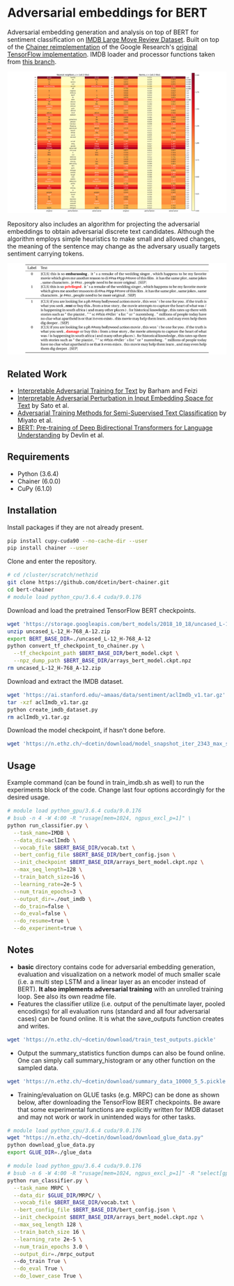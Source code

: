 # Adversarial embeddings for BERT

Adversarial embedding generation and analysis on top of BERT for sentiment classification on [IMDB Large Move Review Dataset](https://ai.stanford.edu/~amaas/data/sentiment/). Built on top of the [Chainer reimplementation](https://github.com/soskek/bert-chainer) of the Google Research's [original TensorFlow implementation](https://github.com/google-research/bert). IMDB loader and processor functions taken from [this branch](https://github.com/hsm207/bert/tree/imdb).

![embed_examples](docs/img/embed_examples.png)

Repository also includes an algorithm for projecting the adversarial embeddings to obtain adversarial discrete text candidates. Although the algorithm employs simple heuristics to make small and allowed changes, the meaning of the sentence may change as the adversary usually targets sentiment carrying tokens.

![proj_examples](docs/img/proj_examples.png)

## Related Work

- [Interpretable Adversarial Training for Text](https://arxiv.org/abs/1905.12864) by Barham and Feizi
- [Interpretable Adversarial Perturbation in Input Embedding Space for Text](https://arxiv.org/abs/1805.02917) by Sato et al.
- [Adversarial Training Methods for Semi-Supervised Text Classification](https://arxiv.org/abs/1605.07725) by Miyato et al.
- [BERT: Pre-training of Deep Bidirectional Transformers for Language Understanding](https://arxiv.org/abs/1810.04805) by Devlin et al.

## Requirements

- Python (3.6.4)
- Chainer (6.0.0)
- CuPy (6.1.0)

## Installation

Install packages if they are not already present.
```bash
pip install cupy-cuda90 --no-cache-dir --user
pip install chainer --user
```

Clone and enter the repository.
```bash
# cd /cluster/scratch/nethzid
git clone https://github.com/dcetin/bert-chainer.git
cd bert-chainer
# module load python_cpu/3.6.4 cuda/9.0.176
```

Download and load the pretrained TensorFlow BERT checkpoints.

```bash
wget 'https://storage.googleapis.com/bert_models/2018_10_18/uncased_L-12_H-768_A-12.zip'
unzip uncased_L-12_H-768_A-12.zip
export BERT_BASE_DIR=./uncased_L-12_H-768_A-12
python convert_tf_checkpoint_to_chainer.py \
  --tf_checkpoint_path $BERT_BASE_DIR/bert_model.ckpt \
  --npz_dump_path $BERT_BASE_DIR/arrays_bert_model.ckpt.npz
rm uncased_L-12_H-768_A-12.zip
```

Download and extract the IMDB dataset.
```bash
wget 'https://ai.stanford.edu/~amaas/data/sentiment/aclImdb_v1.tar.gz'
tar -xzf aclImdb_v1.tar.gz
python create_imdb_dataset.py
rm aclImdb_v1.tar.gz
```

Download the model checkpoint, if hasn't done before.
```bash
wget 'https://n.ethz.ch/~dcetin/download/model_snapshot_iter_2343_max_seq_length_128.npz' -P base_models
```

## Usage

Example command (can be found in train_imdb.sh as well) to run the experiments block of the code. Change last four options accordingly for the desired usage.
```bash
# module load python_gpu/3.6.4 cuda/9.0.176
# bsub -n 4 -W 4:00 -R "rusage[mem=1024, ngpus_excl_p=1]" \
python run_classifier.py \
  --task_name=IMDB \
  --data_dir=aclImdb \
  --vocab_file $BERT_BASE_DIR/vocab.txt \
  --bert_config_file $BERT_BASE_DIR/bert_config.json \
  --init_checkpoint $BERT_BASE_DIR/arrays_bert_model.ckpt.npz \
  --max_seq_length=128 \
  --train_batch_size=16 \
  --learning_rate=2e-5 \
  --num_train_epochs=3 \
  --output_dir=./out_imdb \
  --do_train=false \
  --do_eval=false \
  --do_resume=true \
  --do_experiment=true \
```

## Notes

- **basic** directory contains code for adversarial embedding generation, evaluation and visualization on a network model of much smaller scale (i.e. a multi step LSTM and a linear layer as an encoder instead of BERT). **It also implements adversarial training** with an unrolled training loop. See also its own readme file.
- Features the classifier utilize (i.e. output of the penultimate layer, pooled encodings) for all evaluation runs (standard and all four adversarial cases) can be found online. It is what the save_outputs function creates and writes.
```bash
wget 'https://n.ethz.ch/~dcetin/download/train_test_outputs.pickle'
```

- Output the summary_statistics function dumps can also be found online. One can simply call summary_histogram or any other function on the sampled data.
```bash
wget 'https://n.ethz.ch/~dcetin/download/summary_data_10000_5_5.pickle'
```

- Training/evaluation on GLUE tasks (e.g. MRPC) can be done as shown below, after downloading the TensorFlow BERT checkpoints. Be aware that some experimental functions are explicitly written for IMDB dataset and may not work or work in unintended ways for other tasks.
```bash
# module load python_cpu/3.6.4 cuda/9.0.176
wget "https://n.ethz.ch/~dcetin/download/download_glue_data.py"
python download_glue_data.py
export GLUE_DIR=./glue_data
```
```bash
# module load python_gpu/3.6.4 cuda/9.0.176
# bsub -n 6 -W 4:00 -R "rusage[mem=1024, ngpus_excl_p=1]" -R "select[gpu_model0==TeslaV100_SXM2_32GB]" \
python run_classifier.py \
  --task_name MRPC \
  --data_dir $GLUE_DIR/MRPC/ \
  --vocab_file $BERT_BASE_DIR/vocab.txt \
  --bert_config_file $BERT_BASE_DIR/bert_config.json \
  --init_checkpoint $BERT_BASE_DIR/arrays_bert_model.ckpt.npz \
  --max_seq_length 128 \
  --train_batch_size 16 \
  --learning_rate 2e-5 \
  --num_train_epochs 3.0 \
  --output_dir=./mrpc_output
  --do_train True \
  --do_eval True \
  --do_lower_case True \
```
